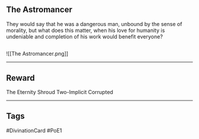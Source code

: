 ## The Astromancer
They would say that he was a dangerous man,
unbound by the sense of morality,
but what does this matter,
when his love for humanity is undeniable
and completion of his work would benefit everyone?
## 
![[The Astromancer.png]]

---
## Reward
The Eternity Shroud
Two-Implicit
Corrupted

---
## Tags
#DivinationCard
#PoE1